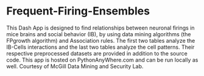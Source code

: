 # Frequent-Firing-Ensembles
This Dash App is designed to find relationships between neuronal firings in mice brains and social behavior (IB), by using data mining algorithms (the FPgrowth algorithm) and Association rules. The first two tables analyze the IB-Cells interactions and the last two tables analyze the cell patterns. Their respective preprocessed datasets are provided in addition to the source code. This app is hosted on PythonAnyWhere.com and can be run locally as well. 
Courtesy of McGill Data Mining and Security Lab.

